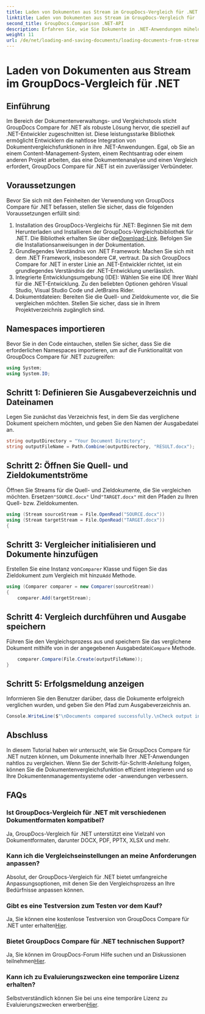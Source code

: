 ```yaml
---
title: Laden von Dokumenten aus Stream im GroupDocs-Vergleich für .NET
linktitle: Laden von Dokumenten aus Stream im GroupDocs-Vergleich für .NET
second_title: GroupDocs.Comparison .NET-API
description: Erfahren Sie, wie Sie Dokumente in .NET-Anwendungen mühelos mit GroupDocs Compare vergleichen können, einer leistungsstarken .NET-Bibliothek.
weight: 11
url: /de/net/loading-and-saving-documents/loading-documents-from-stream/
---
```


# Laden von Dokumenten aus Stream im GroupDocs-Vergleich für .NET

## Einführung
Im Bereich der Dokumentenverwaltungs- und Vergleichstools sticht GroupDocs Compare for .NET als robuste Lösung hervor, die speziell auf .NET-Entwickler zugeschnitten ist. Diese leistungsstarke Bibliothek ermöglicht Entwicklern die nahtlose Integration von Dokumentvergleichsfunktionen in ihre .NET-Anwendungen. Egal, ob Sie an einem Content-Management-System, einem Rechtsantrag oder einem anderen Projekt arbeiten, das eine Dokumentenanalyse und einen Vergleich erfordert, GroupDocs Compare für .NET ist ein zuverlässiger Verbündeter.
## Voraussetzungen
Bevor Sie sich mit den Feinheiten der Verwendung von GroupDocs Compare für .NET befassen, stellen Sie sicher, dass die folgenden Voraussetzungen erfüllt sind:
1.  Installation des GroupDocs-Vergleichs für .NET: Beginnen Sie mit dem Herunterladen und Installieren der GroupDocs-Vergleichsbibliothek für .NET. Die Bibliothek erhalten Sie über die[Download-Link](https://releases.groupdocs.com/comparison/net/). Befolgen Sie die Installationsanweisungen in der Dokumentation.
2. Grundlegendes Verständnis von .NET Framework: Machen Sie sich mit dem .NET Framework, insbesondere C#, vertraut. Da sich GroupDocs Compare for .NET in erster Linie an .NET-Entwickler richtet, ist ein grundlegendes Verständnis der .NET-Entwicklung unerlässlich.
3. Integrierte Entwicklungsumgebung (IDE): Wählen Sie eine IDE Ihrer Wahl für die .NET-Entwicklung. Zu den beliebten Optionen gehören Visual Studio, Visual Studio Code und JetBrains Rider.
4. Dokumentdateien: Bereiten Sie die Quell- und Zieldokumente vor, die Sie vergleichen möchten. Stellen Sie sicher, dass sie in Ihrem Projektverzeichnis zugänglich sind.

## Namespaces importieren
Bevor Sie in den Code eintauchen, stellen Sie sicher, dass Sie die erforderlichen Namespaces importieren, um auf die Funktionalität von GroupDocs Compare für .NET zuzugreifen:
```csharp
using System;
using System.IO;
```
## Schritt 1: Definieren Sie Ausgabeverzeichnis und Dateinamen
Legen Sie zunächst das Verzeichnis fest, in dem Sie das verglichene Dokument speichern möchten, und geben Sie den Namen der Ausgabedatei an.
```csharp
string outputDirectory = "Your Document Directory";
string outputFileName = Path.Combine(outputDirectory, "RESULT.docx");
```
## Schritt 2: Öffnen Sie Quell- und Zieldokumentströme
 Öffnen Sie Streams für die Quell- und Zieldokumente, die Sie vergleichen möchten. Ersetzen`"SOURCE.docx"` Und`"TARGET.docx"` mit den Pfaden zu Ihren Quell- bzw. Zieldokumenten.
```csharp
using (Stream sourceStream = File.OpenRead("SOURCE.docx"))
using (Stream targetStream = File.OpenRead("TARGET.docx"))
{
```
## Schritt 3: Vergleicher initialisieren und Dokumente hinzufügen
 Erstellen Sie eine Instanz von`Comparer` Klasse und fügen Sie das Zieldokument zum Vergleich mit hinzu`Add` Methode.
```csharp
using (Comparer comparer = new Comparer(sourceStream))
{
    comparer.Add(targetStream);
```
## Schritt 4: Vergleich durchführen und Ausgabe speichern
 Führen Sie den Vergleichsprozess aus und speichern Sie das verglichene Dokument mithilfe von in der angegebenen Ausgabedatei`Compare` Methode.
```csharp
    comparer.Compare(File.Create(outputFileName));
}
```
## Schritt 5: Erfolgsmeldung anzeigen
Informieren Sie den Benutzer darüber, dass die Dokumente erfolgreich verglichen wurden, und geben Sie den Pfad zum Ausgabeverzeichnis an.
```csharp
Console.WriteLine($"\nDocuments compared successfully.\nCheck output in {outputDirectory}.");
```

## Abschluss
In diesem Tutorial haben wir untersucht, wie Sie GroupDocs Compare für .NET nutzen können, um Dokumente innerhalb Ihrer .NET-Anwendungen nahtlos zu vergleichen. Wenn Sie der Schritt-für-Schritt-Anleitung folgen, können Sie die Dokumentenvergleichsfunktion effizient integrieren und so Ihre Dokumentenmanagementsysteme oder -anwendungen verbessern.
## FAQs
### Ist GroupDocs-Vergleich für .NET mit verschiedenen Dokumentformaten kompatibel?
Ja, GroupDocs-Vergleich für .NET unterstützt eine Vielzahl von Dokumentformaten, darunter DOCX, PDF, PPTX, XLSX und mehr.
### Kann ich die Vergleichseinstellungen an meine Anforderungen anpassen?
Absolut, der GroupDocs-Vergleich für .NET bietet umfangreiche Anpassungsoptionen, mit denen Sie den Vergleichsprozess an Ihre Bedürfnisse anpassen können.
### Gibt es eine Testversion zum Testen vor dem Kauf?
 Ja, Sie können eine kostenlose Testversion von GroupDocs Compare für .NET unter erhalten[Hier](https://releases.groupdocs.com/).
### Bietet GroupDocs Compare für .NET technischen Support?
Ja, Sie können im GroupDocs-Forum Hilfe suchen und an Diskussionen teilnehmen[Hier](https://forum.groupdocs.com/c/comparison/12).
### Kann ich zu Evaluierungszwecken eine temporäre Lizenz erhalten?
 Selbstverständlich können Sie bei uns eine temporäre Lizenz zu Evaluierungszwecken erwerben[Hier](https://purchase.groupdocs.com/temporary-license/).